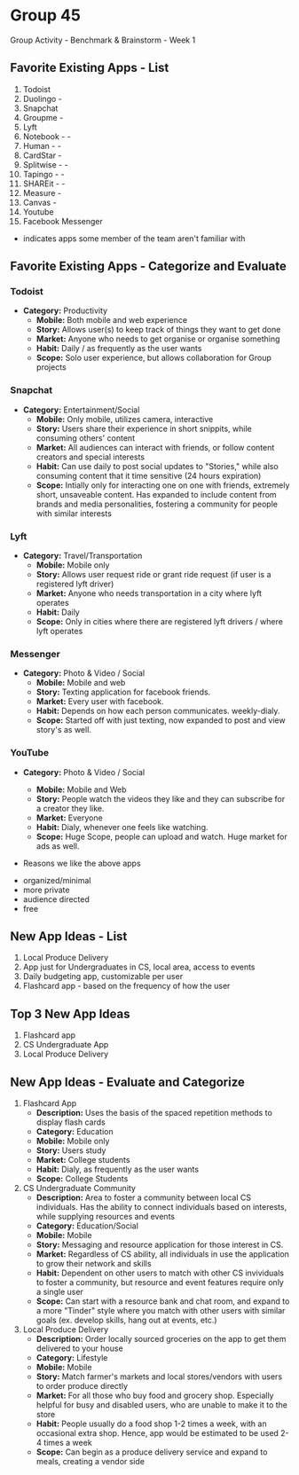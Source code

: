 Group 45
===
Group Activity - Benchmark & Brainstorm - Week 1

## Favorite Existing Apps - List
1. Todoist
2. Duolingo - 
3. Snapchat
4. Groupme - 
5. Lyft
6. Notebook - -
7. Human - -
8. CardStar -
9. Splitwise - -
10. Tapingo - -
11. SHAREit - -
12. Measure -
13. Canvas -
14. Youtube
15. Facebook Messenger
 - indicates apps some member of the team aren't familiar with

## Favorite Existing Apps - Categorize and Evaluate
### Todoist
- **Category:**  Productivity 
   - **Mobile:** Both mobile and web experience
   - **Story:** Allows user(s) to keep track of things they want to get done
   - **Market:** Anyone who needs to get organise or organise something
   - **Habit:** Daily / as frequently as the user wants
   - **Scope:** Solo user experience, but allows collaboration for Group projects 

### Snapchat
- **Category:** Entertainment/Social
   - **Mobile:** Only mobile, utilizes camera, interactive
   - **Story:** Users share their experience in short snippits, while consuming others' content
   - **Market:** All audiences can interact with friends, or follow content creators and special interests
   - **Habit:** Can use daily to post social updates to "Stories," while also consuming content that it time sensitive (24 hours expiration)
   - **Scope:** Intially only for interacting one on one with friends, extremely short, unsaveable content. Has expanded to include content from brands and media personalities, fostering a community for people with similar interests

### Lyft
- **Category:** Travel/Transportation
   - **Mobile:** Mobile only
   - **Story:** Allows user request ride or grant ride request (if user is a registered lyft driver)
   - **Market:** Anyone who needs transportation in a city where lyft operates
   - **Habit:** Daily
   - **Scope:** Only in cities where there are registered lyft drivers / where lyft operates

### Messenger
- **Category:** Photo & Video / Social 
   - **Mobile:** Mobile and web
   - **Story:**  Texting application for facebook friends.
   - **Market:** Every user with facebook.
   - **Habit:** Depends on how each person communicates. weekly-dialy.
   - **Scope:**  Started off with just texting, now expanded to post and view story's as well. 
  
### YouTube
- **Category:** Photo & Video / Social 
   - **Mobile:** Mobile and Web
   - **Story:** People watch the videos they like and they can subscribe for a creator they like.
   - **Market:** Everyone
   - **Habit:** Dialy, whenever one feels like watching.
   - **Scope:** Huge Scope, people can upload and watch. Huge market for ads as well.

- Reasons we like the above apps
* organized/minimal
* more private
* audience directed
* free

## New App Ideas - List
1. Local Produce Delivery
2. App just for Undergraduates in CS, local area, access to events
3. Daily budgeting app, customizable per user
4. Flashcard app - based on the frequency of how the user

## Top 3 New App Ideas
1. Flashcard app
2. CS Undergraduate App
3. Local Produce Delivery

## New App Ideas - Evaluate and Categorize
1. Flashcard App
   - **Description:** Uses the basis of the spaced repetition methods to display flash cards
   - **Category:** Education
   - **Mobile:** Mobile only
   - **Story:** Users study
   - **Market:** College students
   - **Habit:** Dialy, as frequently as the user wants
   - **Scope:** College Students
2. CS Undergraduate Community
   - **Description:** Area to foster a community between local CS individuals. Has the ability to connect individuals based on interests, while supplying resources and events
   - **Category:** Education/Social
   - **Mobile:** Mobile
   - **Story:**  Messaging and resource application for those interest in CS.
   - **Market:** Regardless of CS ability, all individuals in use the application to grow their network and skills
   - **Habit:** Dependent on other users to match with other CS invividuals to foster a community, but resource and event features require only a single user 
   - **Scope:**  Can start with a resource bank and chat room, and expand to a more "Tinder" style where you match with other users with similar goals (ex. develop skills, hang out at events, etc.)
3. Local Produce Delivery 
   - **Description:** Order locally sourced groceries on the app to get them delivered to your house
   - **Category:** Lifestyle
   - **Mobile:** Mobile
   - **Story:**  Match farmer's markets and local stores/vendors with users to order produce directly
   - **Market:** For all those who buy food and grocery shop. Especially helpful for busy and disabled users, who are unable to make it to the store
   - **Habit:** People usually do a food shop 1-2 times a week, with an occasional extra shop. Hence, app would be estimated to be used 2-4 times a week
   - **Scope:**  Can begin as a produce delivery service and expand to meals, creating a vendor side
